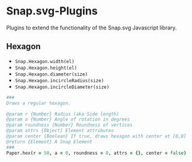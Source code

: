 Snap.svg-Plugins
================

Plugins to extend the functionality of the Snap.svg Javascript library.


Hexagon
-------

- `Snap.Hexagon.width(el)`
- `Snap.Hexagon.height(el)`
- `Snap.Hexagon.diameter(size)`
- `Snap.Hexagon.incircleRadius(size)`
- `Snap.Hexagon.incircleDiameter(size)`


```CoffeeScript
###
Draws a regular hexagon.

@param r {Number} Radius (aka Side length)
@param a {Number} Angle of rotation in degrees
@param roundness {Number} Roundness of vertices
@param attrs {Object} Element attributes
@param center {Boolean} If true, draws hexagon with center at [0,0]
@return {Element} A Snap Element
###
Paper.hex(r = 50, a = 0, roundness = 0, attrs = {}, center = false)
```
